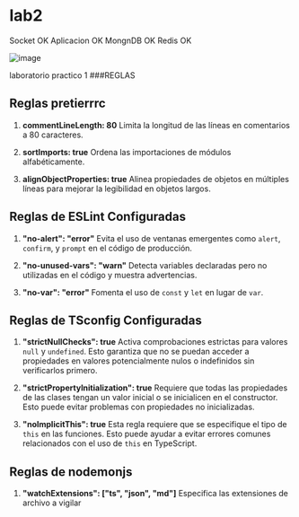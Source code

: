 # lab2

Socket OK
Aplicacion OK
MongnDB OK
Redis OK

![image](https://github.com/apalga/lab2/assets/14065010/79b25877-4ac2-412d-8f2b-5c41ff59da58)




laboratorio practico 1
###REGLAS

## Reglas pretierrrc

1. **commentLineLength: 80**
Limita la longitud de las líneas en comentarios a 80 caracteres.

2. **sortImports: true**
Ordena las importaciones de módulos alfabéticamente.

3. **alignObjectProperties: true**
Alinea propiedades de objetos en múltiples líneas para mejorar la legibilidad en objetos largos.

## Reglas de ESLint Configuradas

1. **"no-alert": "error"**
Evita el uso de ventanas emergentes como `alert`, `confirm`, y `prompt` en el código de producción.

2. **"no-unused-vars": "warn"**
Detecta variables declaradas pero no utilizadas en el código y muestra advertencias.

3. **"no-var": "error"**
Fomenta el uso de `const` y `let` en lugar de `var`.


## Reglas de TSconfig Configuradas

1. **"strictNullChecks": true**
Activa comprobaciones estrictas para valores `null` y `undefined`. Esto garantiza que no se puedan acceder a propiedades en valores potencialmente nulos o indefinidos sin verificarlos primero. 
  
2. **"strictPropertyInitialization": true**
Requiere que todas las propiedades de las clases tengan un valor inicial o se inicialicen en el constructor. Esto puede evitar problemas con propiedades no inicializadas.
   
3. **"noImplicitThis": true**
Esta regla requiere que se especifique el tipo de `this` en las funciones. Esto puede ayudar a evitar errores comunes relacionados con el uso de `this` en TypeScript.
  
## Reglas de nodemonjs

1. **"watchExtensions": ["ts", "json", "md"]**
   Especifica las extensiones de archivo a vigilar


	 
